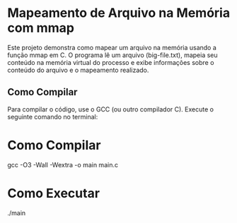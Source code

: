 # Mapeamento de Arquivo na Memória com mmap

Este projeto demonstra como mapear um arquivo na memória usando a função mmap em C. O programa lê um arquivo (big-file.txt), mapeia seu conteúdo na memória virtual do processo e exibe informações sobre o conteúdo do arquivo e o mapeamento realizado. 

## Como Compilar

Para compilar o código, use o GCC (ou outro compilador C). Execute o seguinte comando no terminal:


# Como Compilar

gcc -O3 -Wall -Wextra -o main main.c 

# Como Executar
./main


